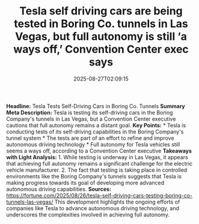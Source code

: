 ﻿---
title: "Tesla self driving cars are being tested in Boring Co. tunnels in Las Vegas, but full autonomy is still ‘a ways off,’ Convention Center exec says"
date: "2025-08-27T02:09:15"
category: "Markets"
summary: ""
slug: "tesla self driving cars are being tested in boring co tunnel"
source_urls:
  - "https://fortune.com/2025/08/26/tesla-self-driving-cars-testing-boring-co-tunnels-las-vegas/"
seo:
  title: "Tesla self driving cars are being tested in Boring Co. tunnels in Las Vegas, but full autonomy is still ‘a ways off,’ Convention Center exec says | Hash n Hedge"
  description: ""
  keywords: ["news", "markets", "brief"]
---
**Headline:** Tesla Tests Self-Driving Cars in Boring Co. Tunnels  **Summary Meta Description:** Tesla is testing its self-driving cars in the Boring Company's tunnels in Las Vegas, but a Convention Center executive cautions that full autonomy remains a distant goal.  **Key Points:**  * Tesla is conducting tests of its self-driving capabilities in the Boring Company's tunnel system * The tests are part of an effort to refine and improve autonomous driving technology * Full autonomy for Tesla vehicles still seems a ways off, according to a Convention Center executive  **Takeaways with Light Analysis:**  1. While testing is underway in Las Vegas, it appears that achieving full autonomy remains a significant challenge for the electric vehicle manufacturer. 2. The fact that testing is taking place in controlled environments like the Boring Company's tunnels suggests that Tesla is making progress towards its goal of developing more advanced autonomous driving capabilities.  **Sources:** https://fortune.com/2025/08/26/tesla-self-driving-cars-testing-boring-co-tunnels-las-vegas/ This development highlights the ongoing efforts of companies like Tesla to advance autonomous driving technology, and underscores the complexities involved in achieving full autonomy. 
